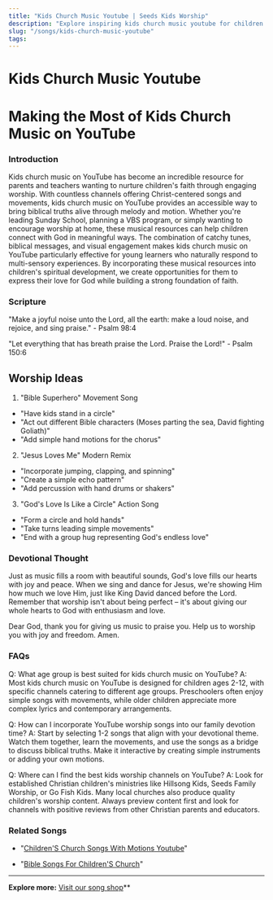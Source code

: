 ```yaml
---
title: "Kids Church Music Youtube | Seeds Kids Worship"
description: "Explore inspiring kids church music youtube for children's worship and faith development. Biblical music resources for families and ministry."
slug: "/songs/kids-church-music-youtube"
tags:
---
```


# Kids Church Music Youtube

# Making the Most of Kids Church Music on YouTube

### Introduction
Kids church music on YouTube has become an incredible resource for parents and teachers wanting to nurture children's faith through engaging worship. With countless channels offering Christ-centered songs and movements, kids church music on YouTube provides an accessible way to bring biblical truths alive through melody and motion. Whether you're leading Sunday School, planning a VBS program, or simply wanting to encourage worship at home, these musical resources can help children connect with God in meaningful ways. The combination of catchy tunes, biblical messages, and visual engagement makes kids church music on YouTube particularly effective for young learners who naturally respond to multi-sensory experiences. By incorporating these musical resources into children's spiritual development, we create opportunities for them to express their love for God while building a strong foundation of faith.

### Scripture
"Make a joyful noise unto the Lord, all the earth: make a loud noise, and rejoice, and sing praise." - Psalm 98:4

"Let everything that has breath praise the Lord. Praise the Lord!" - Psalm 150:6

## Worship Ideas
1. "Bible Superhero" Movement Song
- "Have kids stand in a circle"
- "Act out different Bible characters (Moses parting the sea, David fighting Goliath)"
- "Add simple hand motions for the chorus"

2. "Jesus Loves Me" Modern Remix
- "Incorporate jumping, clapping, and spinning"
- "Create a simple echo pattern"
- "Add percussion with hand drums or shakers"

3. "God's Love Is Like a Circle" Action Song
- "Form a circle and hold hands"
- "Take turns leading simple movements"
- "End with a group hug representing God's endless love"

### Devotional Thought
Just as music fills a room with beautiful sounds, God's love fills our hearts with joy and peace. When we sing and dance for Jesus, we're showing Him how much we love Him, just like King David danced before the Lord. Remember that worship isn't about being perfect – it's about giving our whole hearts to God with enthusiasm and love.

Dear God, thank you for giving us music to praise you. Help us to worship you with joy and freedom. Amen.

### FAQs

Q: What age group is best suited for kids church music on YouTube?
A: Most kids church music on YouTube is designed for children ages 2-12, with specific channels catering to different age groups. Preschoolers often enjoy simple songs with movements, while older children appreciate more complex lyrics and contemporary arrangements.

Q: How can I incorporate YouTube worship songs into our family devotion time?
A: Start by selecting 1-2 songs that align with your devotional theme. Watch them together, learn the movements, and use the songs as a bridge to discuss biblical truths. Make it interactive by creating simple instruments or adding your own motions.

Q: Where can I find the best kids worship channels on YouTube?
A: Look for established Christian children's ministries like Hillsong Kids, Seeds Family Worship, or Go Fish Kids. Many local churches also produce quality children's worship content. Always preview content first and look for channels with positive reviews from other Christian parents and educators.

### Related Songs

- "[Children'S Church Songs With Motions Youtube](/songs/children-s-church-songs-with-motions-youtube/)"

- "[Bible Songs For Children'S Church](/songs/bible-songs-for-children-s-church/)"

---

**Explore more:** [Visit our song shop](https://seedskidsworship.com/shop)**

<!-- Schema Markup -->
<script type="application/ld+json">
{
  "@context": "https://schema.org",
  "@type": "MusicRecording",
  "name": "Kids Church Music Youtube",
  "byArtist": {
    "@type": "MusicGroup",
    "name": "Seeds Kids Worship"
  },
  "isFamilyFriendly": true,
  "url": "https://seedskidsworship.com/songs/kids-church-music-youtube/"
}
</script>